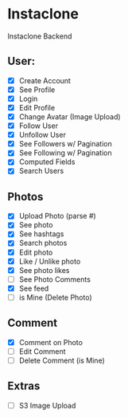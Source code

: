 # Instaclone

Instaclone Backend

## User:

- [x] Create Account
- [x] See Profile
- [x] Login
- [x] Edit Profile
- [x] Change Avatar (Image Upload)
- [x] Follow User
- [x] Unfollow User
- [x] See Followers w/ Pagination
- [x] See Following w/ Pagination
- [x] Computed Fields
- [x] Search Users

## Photos

- [x] Upload Photo (parse #)
- [x] See photo
- [x] See hashtags
- [x] Search photos
- [x] Edit photo
- [x] Like / Unlike photo
- [x] See photo likes
- [ ] See Photo Comments
- [x] See feed
- [ ] is Mine (Delete Photo)

## Comment

- [x] Comment on Photo
- [ ] Edit Comment
- [ ] Delete Comment (is Mine)

## Extras

- [ ] S3 Image Upload
